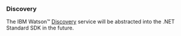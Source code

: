 ### Discovery
The IBM Watson™ [Discovery][discovery] service will be abstracted into the .NET Standard SDK in the future.
<!-- The IBM Watson™ [Discovery][discovery] service makes it possible to rapidly build cognitive, cloud-based exploration applications that unlock actionable insights hidden in unstructured data - including your own proprietary data, as well as public and third-party data. -->

<!-- ### Installation
#### Nuget
```

PM > Install-Package IBM.WatsonDeveloperCloud.Discovery -Pre

```
#### Project.json
```JSON

"dependencies": {
   "IBM.WatsonDeveloperCloud.Discovery": "0.2.0"
}

``` -->
<!-- ### Usage
The IBM Watson™ [Discovery][discovery] Service uses data analysis combined with cognitive intuition in order to take your unstructured data and enrich it so that you can query it to return the information that you need from it. -->

<!-- #### Create an environment
Creates an environment for the service instance. Note: You can create only one environment per service instance. Attempting to create another environment for the same service instance results in an error.
```cs
``` -->

<!-- #### List environments
List existing environments for the service instance.
```cs
``` -->

<!-- #### List environment details
Gets detailed information about the specified environment.
```cs
``` -->

<!-- #### Update an environment
Updates an existing environment.
```cs
``` -->

<!-- #### Delete an environment
Deletes an existing environment.
```cs
``` -->

<!-- #### Add an configuration
Adds a configuration to the service instance.
```cs
``` -->

<!-- #### List configurations
Lists existing configurations for the service instance.
```cs
``` -->

<!-- ##### List configuration details
Get information about the specified configuration.
```cs
``` -->

<!-- ##### Update a configuration
Replaces an existing configuration. This operation completely replaces the previous configuration. Important: Do not attempt to replace the default configuration.

The new configuration can contain one or more of the configuration_id, updated, or created elements, but the elements are ignored and do not generate errors to enable pasting in another existing configuration. You can also provide a new configuration with none of the three elements.

Documents are processed with a snapshot of the configuration that was in place at the time the document was submitted for ingestion. This means documents that were already submitted are not processed with the new configuration.
```cs
``` -->

<!-- ##### Delete a configuration
Deletes an existing configuration from the service instance.

The delete operation is performed unconditionally. A delete request succeeds even if the configuration is referenced by a collection or document ingestion. However, documents that have already been submitted for processing continue to use the deleted configuration; documents are always processed with a snapshot of the configuration as it existed at the time the document was submitted.
```cs
``` -->

<!-- ##### Test your configuration on a document
Run a sample document against your configuration or the default configuration and return diagnostic information designed to help you understand how the document was processed. The document is not added to a collection.
```cs
``` -->

<!-- ##### Create an collection
Creates a new collection for storing documents.
```cs
``` -->

<!-- ##### List collections
Display a list of existing collections.
```cs
``` -->

<!-- ##### List collection details
Show detailed information about an existing collection.
```cs
``` -->

<!-- ##### Update an collection
Creates a new collection for storing documents.
```cs
``` -->

<!-- ##### List fields
Gets a list of the unique fields, and each field's type, that are stored in a collection's index.
```cs
``` -->

<!-- ##### Delete an collection
Deletes an existing collection.
```cs
``` -->

<!-- ##### Add a document
Add a document to your collection.
```cs
``` -->

<!-- ##### Update a document
Update or partially update a document to create or replace an existing document.
```cs
``` -->

<!-- ##### List document details
Display status information about a submitted document.
```cs
``` -->

<!-- ##### Delete a document
Delete a document from a collection.
```cs
``` -->

<!-- ##### Queries
Query the documents in your collection.

Once your content is uploaded and enriched by the Discovery service, you can build queries to search your content. For a deep dive into queries, see [Building Queries and Delivering Content][discovery-query].
```cs
``` -->

[discovery]: http://www.ibm.com/watson/developercloud/discovery/api/v1/
[discovery-query]: http://www.ibm.com/watson/developercloud/doc/discovery/using.shtml
